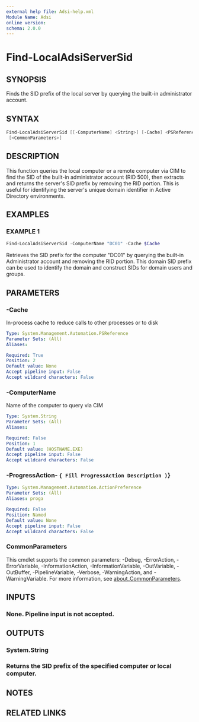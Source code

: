 ```yaml
---
external help file: Adsi-help.xml
Module Name: Adsi
online version:
schema: 2.0.0
---
```


# Find-LocalAdsiServerSid

## SYNOPSIS
Finds the SID prefix of the local server by querying the built-in administrator account.

## SYNTAX

```powershell
Find-LocalAdsiServerSid [[-ComputerName] <String>] [-Cache] <PSReference> [-ProgressAction <ActionPreference>]
 [<CommonParameters>]
```

## DESCRIPTION
This function queries the local computer or a remote computer via CIM to find the SID
of the built-in administrator account (RID 500), then extracts and returns the server's
SID prefix by removing the RID portion.
This is useful for identifying the server's
unique domain identifier in Active Directory environments.

## EXAMPLES

### EXAMPLE 1
```powershell
Find-LocalAdsiServerSid -ComputerName "DC01" -Cache $Cache
```

Retrieves the SID prefix for the computer "DC01" by querying the built-in Administrator
account and removing the RID portion.
This domain SID prefix can be used to identify
the domain and construct SIDs for domain users and groups.

## PARAMETERS

### -Cache
In-process cache to reduce calls to other processes or to disk

```yaml
Type: System.Management.Automation.PSReference
Parameter Sets: (All)
Aliases:

Required: True
Position: 2
Default value: None
Accept pipeline input: False
Accept wildcard characters: False
```

### -ComputerName
Name of the computer to query via CIM

```yaml
Type: System.String
Parameter Sets: (All)
Aliases:

Required: False
Position: 1
Default value: (HOSTNAME.EXE)
Accept pipeline input: False
Accept wildcard characters: False
```

### -ProgressAction- `{ Fill ProgressAction Description )`}

```yaml
Type: System.Management.Automation.ActionPreference
Parameter Sets: (All)
Aliases: proga

Required: False
Position: Named
Default value: None
Accept pipeline input: False
Accept wildcard characters: False
```

### CommonParameters
This cmdlet supports the common parameters: -Debug, -ErrorAction, -ErrorVariable, -InformationAction, -InformationVariable, -OutVariable, -OutBuffer, -PipelineVariable, -Verbose, -WarningAction, and -WarningVariable. For more information, see [about_CommonParameters](http://go.microsoft.com/fwlink/?LinkID=113216).

## INPUTS

### None. Pipeline input is not accepted.
## OUTPUTS

### System.String
### Returns the SID prefix of the specified computer or local computer.
## NOTES

## RELATED LINKS

